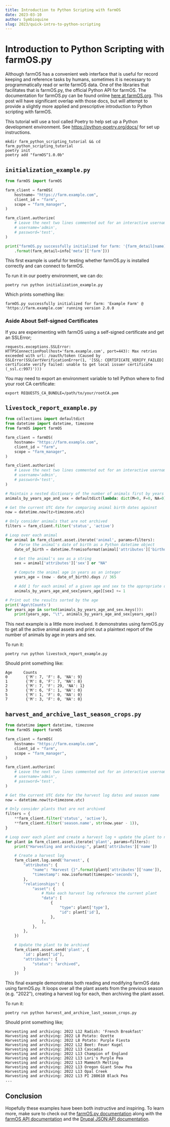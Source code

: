 ```yaml
---
title: Introduction to Python Scripting with farmOS
date: 2023-03-10
author: Symbioquine
slug: 2023/quick-intro-to-python-scripting
---
```


# Introduction to Python Scripting with farmOS.py

Although farmOS has a convenient web interface that is useful for record keeping and reference tasks by humans, sometimes it is
necessary to programmatically read or write farmOS data. One of the libraries that facilitates that is farmOS.py, the official
Python API for farmOS. The documentation for farmOS.py can be found online [here at farmOS.org](https://farmos.org/development/farmos-py/).
This post will have significant overlap with those docs, but will attempt to provide a slightly more applied and prescriptive introduction
to Python scripting with farmOS.

This tutorial will use a tool called Poetry to help set up a Python development environment. See https://python-poetry.org/docs/ for set up
instructions.

```shell
mkdir farm_python_scripting_tutorial && cd farm_python_scripting_tutorial
poetry init
poetry add "farmOS^1.0.0b"
```

## `initialization_example.py`

```python
from farmOS import farmOS

farm_client = farmOS(
    hostname= "https://farm.example.com",
    client_id = "farm",
    scope = "farm_manager",
)

farm_client.authorize(
    # Leave the next two lines commented out for an interactive username/password prompt
    # username='admin',
    # password='test',
)

print("farmOS.py successfully initialized for farm: '{farm_detail[name]}' @ '{farm_detail[url]}' running version {farm_detail[version]}"
    .format(farm_detail=info['meta']['farm']))
```

This first example is useful for testing whether farmOS.py is installed correctly and can connect to farmOS.

To run it in our poetry environment, we can do:

```shell
poetry run python initialization_example.py
```

Which prints something like:

```
farmOS.py successfully initialized for farm: 'Example Farm' @ 'https://farm.example.com' running version 2.0.0
```

### Aside About Self-signed Certificates

If you are experimenting with farmOS using a self-signed certificate and get an SSLError;

```
requests.exceptions.SSLError: HTTPSConnectionPool(host='farm.example.com', port=443): Max retries exceeded with url: /oauth/token (Caused by SSLError(SSLCertVerificationError(1, '[SSL: CERTIFICATE_VERIFY_FAILED] certificate verify failed: unable to get local issuer certificate (_ssl.c:997)')))
```

You may need to export an environment variable to tell Python where to find your root CA certificate:

```shell
export REQUESTS_CA_BUNDLE=/path/to/your/rootCA.pem
```


## `livestock_report_example.py`

```python
from collections import defaultdict
from datetime import datetime, timezone
from farmOS import farmOS

farm_client = farmOS(
    hostname= "https://farm.example.com",
    client_id = "farm",
    scope = "farm_manager",
)

farm_client.authorize(
    # Leave the next two lines commented out for an interactive username/password prompt
    # username='admin',
    # password='test',
)

# Maintain a nested dictionary of the number of animals first by years age and then by sex
animals_by_years_age_and_sex = defaultdict(lambda: dict(M=0, F=0, NA=0))

# Get the current UTC date for comparing animal birth dates against
now = datetime.now(tz=timezone.utc)

# Only consider animals that are not archived
filters = farm_client.filter('status', 'active')

# Loop over each animal
for animal in farm_client.asset.iterate('animal', params=filters):
    # Parse the animal's date of birth as a Python datetime object
    date_of_birth = datetime.fromisoformat(animal['attributes']['birthdate'])

    # Get the animal's sex as a string
    sex = animal['attributes']['sex'] or "NA"

    # Compute the animal age in years as an integer
    years_age = (now - date_of_birth).days // 365

    # Add 1 for each animal of a given age and sex to the appropriate dictionary entry
    animals_by_years_age_and_sex[years_age][sex] += 1

# Print out the results sorted by the age
print('Age\tCounts')
for years_age in sorted(animals_by_years_age_and_sex.keys()):
    print(years_age, "\t", animals_by_years_age_and_sex[years_age])

```

This next example is a little more involved. It demonstrates using farmOS.py to get all the active
animal assets and print out a plaintext report of the number of animals by age in years and sex.

To run it:

```shell
poetry run python livestock_report_example.py
```

Should print something like:

```
Age     Counts
0        {'M': 7, 'F': 8, 'NA': 9}
1        {'M': 8, 'F': 7, 'NA': 8}
2        {'M': 7, 'F': 29, 'NA': 1}
3        {'M': 6, 'F': 1, 'NA': 0}
5        {'M': 1, 'F': 0, 'NA': 0}
7        {'M': 3, 'F': 0, 'NA': 0}
```

## `harvest_and_archive_last_season_crops.py`

```python
from datetime import datetime, timezone
from farmOS import farmOS

farm_client = farmOS(
    hostname= "https://farm.example.com",
    client_id = "farm",
    scope = "farm_manager",
)

farm_client.authorize(
    # Leave the next two lines commented out for an interactive username/password prompt
    # username='admin',
    # password='test',
)

# Get the current UTC date for the harvest log dates and season name
now = datetime.now(tz=timezone.utc)

# Only consider plants that are not archived
filters = {
    **farm_client.filter('status', 'active'),
    **farm_client.filter('season.name', str(now.year - 1)),
}

# Loop over each plant and create a harvest log + update the plant to now be archived
for plant in farm_client.asset.iterate('plant', params=filters):
    print("Harvesting and archiving:", plant['attributes']['name'])

    # Create a harvest log
    farm_client.log.send('harvest', {
        "attributes": {
            "name": "Harvest {}".format(plant['attributes']['name']),
            "timestamp": now.isoformat(timespec='seconds'),
        },
        "relationships": {
            "asset": {
                # Make each harvest log reference the current plant
                "data": [
                    {
                        "type": plant['type'],
                        "id": plant['id'],
                    },
                ],
            },
        },
    })

    # Update the plant to be archived
    farm_client.asset.send('plant', {
        'id': plant["id"],
        "attributes": {
            "status": "archived",
        }
    })
```

This final example demonstrates both reading and modifying farmOS data using farmOS.py. It
loops over all the plant assets from the previous season (e.g. "2022"), creating a harvest
log for each, then archiving the plant asset.

To run it:

```shell
poetry run python harvest_and_archive_last_season_crops.py
```

Should print something like;

```
Harvesting and archiving: 2022 L12 Radish: 'French Breakfast'
Harvesting and archiving: 2022 L8 Potato: Ozette
Harvesting and archiving: 2022 L8 Potato: Purple Fiesta
Harvesting and archiving: 2022 L12 Beet: Feuer Kugel
Harvesting and archiving: 2022 L13 Cascadia
Harvesting and archiving: 2022 L13 Champion of England
Harvesting and archiving: 2022 L13 Lori's Purple Pea
Harvesting and archiving: 2022 L13 Mammoth Melting
Harvesting and archiving: 2022 L13 Oregon Giant Snow Pea
Harvesting and archiving: 2022 L13 Opal Creek
Harvesting and archiving: 2022 L13 PI 280610 Black Pea
...
```

## Conclusion

Hopefully these examples have been both instructive and inspiring. To learn more, make sure to check out the [farmOS.py documentation](https://farmos.org/development/farmos-py/) along with the [farmOS API documentation](https://farmos.org/development/api/) and the [Drupal JSON:API documentation](https://www.drupal.org/docs/core-modules-and-themes/core-modules/jsonapi-module).
